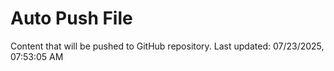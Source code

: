 # Auto Push File

Content that will be pushed to GitHub repository.
Last updated: 07/23/2025, 07:53:05 AM